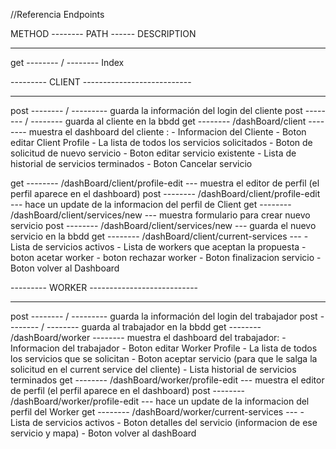 

//Referencia Endpoints

METHOD -------- PATH ------ DESCRIPTION
_____________________________________________
get   --------  /  -------- Index

--------- CLIENT ---------------------------
_____________________________________________
post  -------- / --------- guarda la información del login del cliente
post  -------- / -------- guarda al cliente en la bbdd
get   -------- /dashBoard/client         -------- muestra el dashboard del cliente :
              - Informacion del Cliente
              - Boton editar Client Profile
              - La lista de todos los servicios solicitados
              - Boton de solicitud de nuevo servicio
              - Boton editar servicio existente
              - Lista de historial de servicios terminados
              - Boton Cancelar servicio

get   -------- /dashBoard/client/profile-edit --- muestra el editor de perfil (el perfil aparece en el dashboard)
post  -------- /dashBoard/client/profile-edit --- hace un update de la informacion del perfil de Client
get   -------- /dashBoard/client/services/new        --- muestra formulario para crear nuevo servicio
post  -------- /dashBoard/client/services/new        --- guarda el nuevo servicio en la bbdd
get   -------- /dashBoard/client/current-services    --- - Lista de servicios activos
                                                  - Lista de workers que aceptan la propuesta
                                                  - boton acetar worker
                                                  - boton rechazar worker
                                                  - Boton finalizacion servicio
                                                  - Boton volver al Dashboard


--------- WORKER ---------------------------
_____________________________________________
post  -------- / --------- guarda la información del login del trabajador
post  -------- / -------- guarda al trabajador en la bbdd
get   -------- /dashBoard/worker         -------- muestra el dashboard del trabajador:
              - Informacion del trabajador
              - Boton editar Worker Profile
              - La lista de todos los servicios que se solicitan
              - Boton aceptar servicio (para que le salga la solicitud en el current service del cliente)
              - Lista historial de servicios terminados
get   -------- /dashBoard/worker/profile-edit --- muestra el editor de perfil (el perfil aparece en el dashboard)
post  -------- /dashBoard/worker/profile-edit --- hace un update de la informacion del perfil del Worker
get   -------- /dashBoard/worker/current-services --- 
              - Lista de servicios activos
              - Boton detalles del servicio (informacion de ese servicio y mapa)
              - Boton volver al dashBoard



